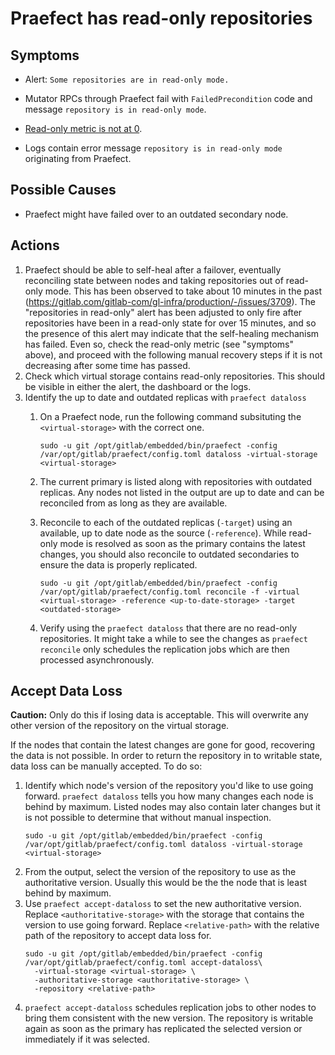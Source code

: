 # Praefect has read-only repositories

## Symptoms

* Alert: `Some repositories are in read-only mode.`

* Mutator RPCs through Praefect fail with `FailedPrecondition` code and message `repository is in read-only mode`.

* [Read-only metric is not at 0](https://dashboards.gitlab.com/d/8EAXC-AWz/praefect?viewPanel=40&orgId=1).

* Logs contain error message `repository is in read-only mode` originating from Praefect.

## Possible Causes

* Praefect might have failed over to an outdated secondary node.

## Actions

1. Praefect should be able to self-heal after a failover, eventually reconciling
   state between nodes and taking repositories out of read-only mode. This has
   been observed to take about 10 minutes in the past
   (https://gitlab.com/gitlab-com/gl-infra/production/-/issues/3709). The
   "repositories in read-only" alert has been adjusted to only fire after
   repositories have been in a read-only state for over 15 minutes, and so the
   presence of this alert may indicate that the self-healing mechanism has
   failed. Even so, check the read-only metric (see "symptoms" above), and
   proceed with the following manual recovery steps if it is not decreasing
   after some time has passed.
1. Check which virtual storage contains read-only repositories. This should be visible in either the alert, the dashboard or the logs.
1. Identify the up to date and outdated replicas with `praefect dataloss`
   1. On a Praefect node, run the following command subsituting the `<virtual-storage>` with the correct one.

      ```shell
      sudo -u git /opt/gitlab/embedded/bin/praefect -config /var/opt/gitlab/praefect/config.toml dataloss -virtual-storage <virtual-storage>
      ```

   1. The current primary is listed along with repositories with outdated replicas. Any nodes not listed in the output are up to date and can be reconciled from as long as they are available.
   1. Reconcile to each of the outdated replicas (`-target`) using an available, up to date node as the source (`-reference`). While read-only mode is resolved as soon as the primary contains the latest changes, you should also reconcile to outdated secondaries to ensure the data is properly replicated.

      ```shell
      sudo -u git /opt/gitlab/embedded/bin/praefect -config /var/opt/gitlab/praefect/config.toml reconcile -f -virtual <virtual-storage> -reference <up-to-date-storage> -target <outdated-storage>
      ```

    1. Verify using the `praefect dataloss` that there are no read-only repositories. It might take a while to see the changes as `praefect reconcile` only schedules the replication jobs which are then processed asynchronously.

## Accept Data Loss

**Caution:** Only do this if losing data is acceptable. This will overwrite any other version of the repository on the virtual storage.

If the nodes that contain the latest changes are gone for good, recovering the data is not possible. In order to return the repository in to writable state, data loss can be manually accepted. To do so:

1. Identify which node's version of the repository you'd like to use going forward. `praefect dataloss` tells you how many changes each node is behind by maximum. Listed nodes may also contain later changes but it is not possible to determine that without manual inspection.
   ```shell
   sudo -u git /opt/gitlab/embedded/bin/praefect -config /var/opt/gitlab/praefect/config.toml dataloss -virtual-storage <virtual-storage>
    ```
1. From the output, select the version of the repository to use as the authoritative version. Usually this would be the the node that is least behind by maximum.
1. Use `praefect accept-dataloss` to set the new authoritative version. Replace `<authoritative-storage>` with the storage that contains the version to use going forward. Replace `<relative-path>` with the relative path of the repository to accept data loss for.
   ```
   sudo -u git /opt/gitlab/embedded/bin/praefect -config /var/opt/gitlab/praefect/config.toml accept-dataloss\
     -virtual-storage <virtual-storage> \
     -authoritative-storage <authoritative-storage> \
     -repository <relative-path>
   ```
1. `praefect accept-dataloss` schedules replication jobs to other nodes to bring them consistent with the new version.
   The repository is writable again as soon as the primary has replicated the selected version or immediately if it was selected.

